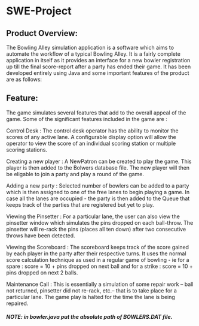 # SWE-Project

## Product Overview:
The Bowling Alley simulation application is a software which aims to automate the workflow of
a typical Bowling Alley. It is a fairly complete application in itself as it provides an interface for
a new bowler registration up till the final score-report after a party has ended their game. It
has been developed entirely using Java and some important features of the product are as
follows:

## Feature:

The game simulates several features that add to the overall appeal of the game. Some of the significant features included in the game are :

Control Desk : The control desk operator has the ability to monitor the scores of any active lane. A configurable display option will allow the operator to view the score of an individual scoring station or multiple scoring stations.

Creating a new player : A NewPatron can be created to play the game. This player is then added to the Bolwers database file. The new player will then be eligable to join a party and play a round of the game.

Adding a new party : Selected number of bowlers can be added to a party which is then assigned to one of the free lanes to begin playing a game. In case all the lanes are occupied - the party is then added to the Queue that keeps track of the parties that are registered but yet to play.

Viewing the Pinsetter : For a particular lane, the user can also view the pinsetter window which simulates the pins dropped on each ball-throw. The pinsetter will re-rack the pins (places all ten down) after two consecutive throws have been detected.

Viewing the Scoreboard : The scoreboard keeps track of the score gained by each player in the party after their respective turns. It uses the normal score calculation technique as used in a regular game of bowling - ie for a spare : score = 10 + pins dropped on next ball and for a strike : score = 10 + pins dropped on next 2 balls.

Maintenance Call : This is essentially a simulation of some repair work – ball not returned, pinsetter did not re-rack, etc.– that is to take place for a particular lane. The game play is halted for the time the lane is being repaired.

##### NOTE: in bowler.java put the absolute path of BOWLERS.DAT file. 
